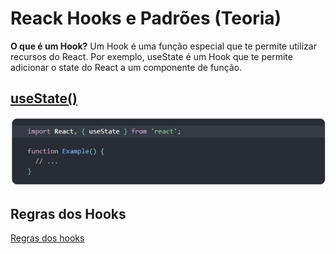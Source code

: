 # Reack Hooks e Padrões (Teoria)

**O que é um Hook?** Um Hook é uma função especial que te permite utilizar recursos do React. Por exemplo, useState é um Hook que te permite adicionar o state do React a um componente de função.

## [useState()](https://pt-br.reactjs.org/docs/hooks-state.html)

![](src/images/useState.jpg)

## Regras dos Hooks

[Regras dos hooks](https://pt-br.reactjs.org/docs/hooks-rules.html)
